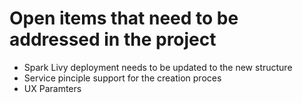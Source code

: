 # Open items that need to be addressed in the project

* Spark Livy deployment needs to be updated to the new structure
* Service pinciple support for the creation proces
* UX Paramters